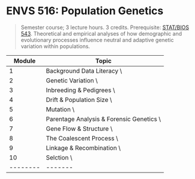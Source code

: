 # ENVS 516: Population Genetics

> Semester course; 3 lecture hours. 3 credits. Prerequisite: [STAT/BIOS 543](https://bulletin.vcu.edu/search/?P=STAT%20543). Theoretical and empirical analyses of how demographic and evolutionary processes influence neutral and adaptive genetic variation within populations.


Module | Topic
--------|---------
1       | Background Data Literacy \\
2       | Genetic Variation \\
3       | Inbreeding & Pedigrees \\
4       | Drift & Population Size \\
5       | Mutation \\
6       | Parentage Analysis & Forensic Genetics \\
7       | Gene Flow & Structure  \\
8       | The Coalescent Process \\
9       | Linkage & Recombination \\
10      | Selction \\
--------|-------

